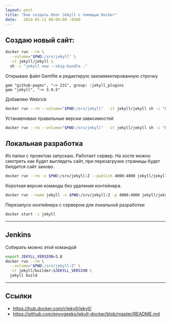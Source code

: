```yaml
---
layout: post
title: "Как создать блог Jekyll с помощью Docker" 
date:   2024-05-11 00:00:00 -0500
---
```


## Создаю новый сайт:
```bash
docker run --rm \
  --volume="$PWD:/srv/jekyll" \
  -it jekyll/jekyll \
  sh -c "jekyll new --skip-bundle ."
```

Открываю файл Gemfile и редактирую закомментированную строчку
```
gem "github-pages", "~> 231", group: :jekyll_plugins
gem "jekyll", "~> 3.9.5"
```

Добавляю Webrick
```bash
docker run --rm --volume="$PWD:/srv/jekyll"  -it jekyll/jekyll sh -c "bundle add webrick"
```

Устанавливаю правильные версии зависимостей
```bash
docker run --rm --volume="$PWD:/srv/jekyll"  -it jekyll/jekyll sh -c "bundle install"
```
## Локальная разработка
Из папки с проектом запускаю. Работает сервер. На хосте можно смотреть как будет выглядеть сайт, при перезагрузке страницы будет билдится сайт заново.
```bash
docker run --rm -v $PWD:/srv/jekyll:Z --publish 4000:4000 jekyll/jekyll jekyll serve
```

Короткая версия команды без удаления контейнера.
```bash
docker run --name jekyll -v $PWD:/srv/jekyll:Z -p 4000:4000 jekyll/jekyll jekyll serve
```

Перезапуск контейнера с сервером для локальной разработки
```bash
docker start -i jekyll
```

---
## Jenkins
Собирать можно этой командой
```bash
export JEKYLL_VERSION=3.8
docker run --rm \
  --volume="$PWD:/srv/jekyll:Z" \
  -it jekyll/builder:$JEKYLL_VERSION \
  jekyll build
```

---

## Ссылки
- https://hub.docker.com/r/jekyll/jekyll/
- https://github.com/envygeeks/jekyll-docker/blob/master/README.md